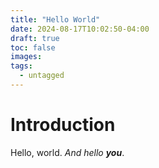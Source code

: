 ```yaml
---
title: "Hello World"
date: 2024-08-17T10:02:50-04:00
draft: true
toc: false
images:
tags:
  - untagged
---
```


# Introduction
Hello, world. *And hello **you***.